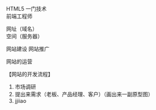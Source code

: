 HTML5 
  一门技术   
  前端工程师

  网址（域名）    
  空间（服务器）

  网站建设 
  网站推广

  网站的运营

  【网站的开发流程】
  1. 市场调研
  2. 提出来需求（老板、产品经理、客户）（画出来一副原型图）
  3. jjiiao